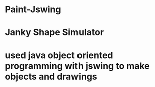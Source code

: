 # Paint-Jswing

<h1>Janky Shape Simulator<h1/>
  <p> used java object oriented programming with jswing to make objects and drawings <p/>

